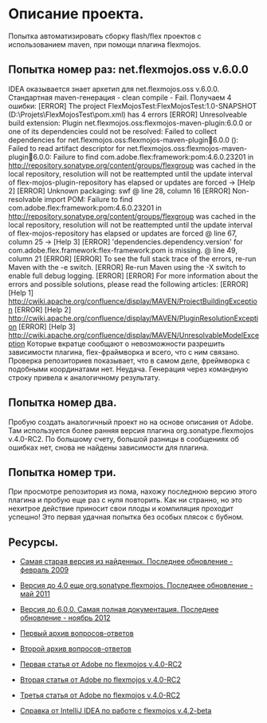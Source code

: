 # Описание проекта.
Попытка автоматизировать сборку flash/flex проектов с использованием maven,
при помощи плагина flexmojos.

## Попытка номер раз: net.flexmojos.oss v.6.0.0
IDEA оказывается знает архетип для net.flexmojos.oss v.6.0.0. Стандартная maven-генерация - clean compile - Fail.
Получаем 4 ошибки:
[ERROR]   The project FlexMojosTest:FlexMojosTest:1.0-SNAPSHOT (D:\Projets\FlexMojosTest\pom.xml) has 4 errors
[ERROR]     Unresolveable build extension: Plugin net.flexmojos.oss:flexmojos-maven-plugin:6.0.0 or one of its dependencies could not be resolved: Failed to collect dependencies for net.flexmojos.oss:flexmojos-maven-plugin:jar:6.0.0 (): Failed to read artifact descriptor for net.flexmojos.oss:flexmojos-maven-plugin:jar:6.0.0: Failure to find com.adobe.flex:framework:pom:4.6.0.23201 in http://repository.sonatype.org/content/groups/flexgroup was cached in the local repository, resolution will not be reattempted until the update interval of flex-mojos-plugin-repository has elapsed or updates are forced -> [Help 2]
[ERROR]     Unknown packaging: swf @ line 28, column 16
[ERROR]     Non-resolvable import POM: Failure to find com.adobe.flex:framework:pom:4.6.0.23201 in http://repository.sonatype.org/content/groups/flexgroup was cached in the local repository, resolution will not be reattempted until the update interval of flex-mojos-repository has elapsed or updates are forced @ line 67, column 25 -> [Help 3]
[ERROR]     'dependencies.dependency.version' for com.adobe.flex.framework:flex-framework:pom is missing. @ line 49, column 21
[ERROR]
[ERROR] To see the full stack trace of the errors, re-run Maven with the -e switch.
[ERROR] Re-run Maven using the -X switch to enable full debug logging.
[ERROR]
[ERROR] For more information about the errors and possible solutions, please read the following articles:
[ERROR] [Help 1] http://cwiki.apache.org/confluence/display/MAVEN/ProjectBuildingException
[ERROR] [Help 2] http://cwiki.apache.org/confluence/display/MAVEN/PluginResolutionException
[ERROR] [Help 3] http://cwiki.apache.org/confluence/display/MAVEN/UnresolvableModelException
Которые вкратце сообщают о невозможности разрешить зависимости плагина, flex-фраймворка и всего, что с ним связано.
Проверка репозиториев показывает, что в самом деле, фреймворка с подобными координатами нет.
Неудача. Генерация через командную строку привела к аналогичному результату.

## Попытка номер два.
Пробую создать аналогичный проект но на основе описания от Adobe. Там используется более ранняя версия
плагина org.sonatype.flexmojos v.4.0-RC2.
По большому счету, большой разницы в сообщениях об ошибках нет, снова не найдены зависимости для плагина.

## Попытка номер три.
При просмотре репозитория из пома, нахожу последнюю версию этого плагина и пробую еще раз с нуля повторить. Как ни странно,
но это нехитрое действие приносит свои плоды и компиляция проходит успешно! Это первая удачная попытка без особых плясок
с бубном.

## Ресурсы.
- [Самая старая версия из найденных. Последнее обновление - февраль 2009](http://code.google.com/p/flex-mojos/)
- [Версия до 4.0 еще org.sonatype.flexmojos. Последнее обновление - май 2011](https://docs.sonatype.org/display/FLEXMOJOS/Home)
- [Версия до 6.0.0. Самая полная документация. Последнее обновление - ноябрь 2012](https://docs.sonatype.org/display/FLEXMOJOS/Home)

- [Первый архив вопросов-ответов](http://www.mail-archive.com/flex-mojos@googlegroups.com/)
- [Второй архив вопросов-ответов](http://osdir.com/ml/flex-mojos)

- [Первая статья от Adobe по flexmojos v.4.0-RC2](http://www.adobe.com/devnet/flex/articles/flex-maven-flexmojos-pt1.html)
- [Вторая статья от Adobe по flexmojos v.4.0-RC2](http://www.adobe.com/devnet/flex/articles/flex-maven-flexmojos-pt2.html)
- [Третья статья от Adobe по flexmojos v.4.0-RC2](http://www.adobe.com/devnet/flex/articles/flex-maven-flexmojos-pt3.html)

- [Справка от IntelliJ IDEA по работе с flexmojos v.4.2-beta](http://wiki.jetbrains.net/intellij/Working_with_Flexmojos_projects_in_IntelliJ_IDEA)

